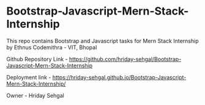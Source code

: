 # Bootstrap-Javascript-Mern-Stack-Internship
This repo contains Bootstrap and Javascript tasks for Mern Stack Internship by Ethnus Codemithra - VIT, Bhopal 

Github Repository Link - https://github.com/hriday-sehgal/Bootstrap-Javascript-Mern-Stack-Internship

Deployment link - https://hriday-sehgal.github.io/Bootstrap-Javascript-Mern-Stack-Internship/

Owner - Hriday Sehgal

